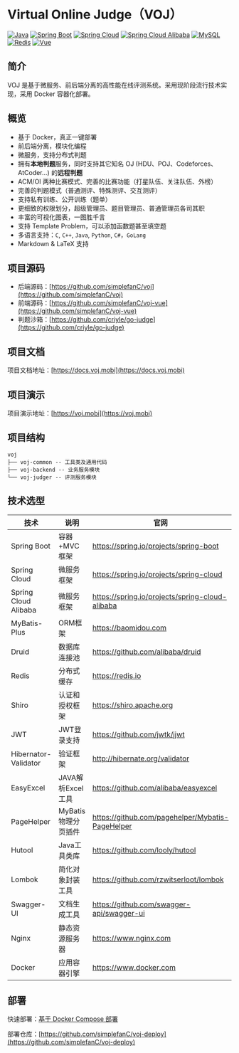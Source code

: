 # Virtual Online Judge（VOJ）

[![Java](https://img.shields.io/badge/Java-11-informational)](https://openjdk.java.net)
[![Spring Boot](https://img.shields.io/badge/Spring%20Boot-2.6.3-success)](https://spring.io/projects/spring-boot)
[![Spring Cloud](https://img.shields.io/badge/Spring%20Cloud-2021.0.1-success)](https://spring.io/projects/spring-cloud)
[![Spring Cloud Alibaba](https://img.shields.io/badge/Spring%20Cloud%20Alibaba-2021.0.1.0-success)](https://spring.io/projects/spring-cloud-alibaba)
[![MySQL](https://img.shields.io/badge/MySQL-8.0.19-blue)](https://www.mysql.com/)
[![Redis](https://img.shields.io/badge/Redis-5.0.9-red)](https://redis.io/)
[![Vue](https://img.shields.io/badge/Vue-2.6.11-success)](https://cn.vuejs.org/)

## 简介

VOJ 是基于微服务、前后端分离的高性能在线评测系统。采用现阶段流行技术实现，采用 Docker 容器化部署。

## 概览

+ 基于 Docker，真正一键部署
+ 前后端分离，模块化编程
+ 微服务，支持分布式判题
+ 拥有**本地判题**服务，同时支持其它知名 OJ (HDU、POJ、Codeforces、AtCoder...) 的**远程判题**
+ ACM/OI 两种比赛模式、完善的比赛功能（打星队伍、关注队伍、外榜）
+ 完善的判题模式（普通测评、特殊测评、交互测评）
+ 支持私有训练、公开训练（题单）
+ 更细致的权限划分，超级管理员、题目管理员、普通管理员各司其职
+ 丰富的可视化图表，一图胜千言
+ 支持 Template Problem，可以添加函数题甚至填空题
+ 多语言支持：`C`, `C++`, `Java`, `Python`, `C#`，`GoLang`
+ Markdown & LaTeX 支持

## 项目源码

+ 后端源码：[https://github.com/simplefanC/voj](https://github.com/simplefanC/voj)
+ 前端源码：[https://github.com/simplefanC/voj-vue](https://github.com/simplefanC/voj-vue)
+ 判题沙箱：[https://github.com/criyle/go-judge](https://github.com/criyle/go-judge)

## 项目文档

项目文档地址：[https://docs.voj.mobi](https://docs.voj.mobi)

## 项目演示

项目演示地址：[https://voj.mobi](https://voj.mobi)

## 项目结构

```
voj
├── voj-common -- 工具类及通用代码
├── voj-backend -- 业务服务模块
└── voj-judger -- 评测服务模块
```

## 技术选型

| 技术                 | 说明                | 官网                                            |
| -------------------- | ------------------- | ----------------------------------------------- |
| Spring Boot          | 容器+MVC框架        | https://spring.io/projects/spring-boot          |
| Spring Cloud         | 微服务框架          | https://spring.io/projects/spring-cloud         |
| Spring Cloud Alibaba | 微服务框架          | https://spring.io/projects/spring-cloud-alibaba |
| MyBatis-Plus         | ORM框架             | https://baomidou.com                            |
| Druid                | 数据库连接池        | https://github.com/alibaba/druid                |
| Redis                | 分布式缓存          | https://redis.io                                |
| Shiro                | 认证和授权框架      | https://shiro.apache.org                        |
| JWT                  | JWT登录支持         | https://github.com/jwtk/jjwt                    |
| Hibernator-Validator | 验证框架            | http://hibernate.org/validator                  |
| EasyExcel            | JAVA解析Excel工具   | https://github.com/alibaba/easyexcel            |
| PageHelper           | MyBatis物理分页插件 | https://github.com/pagehelper/Mybatis-PageHelper  |
| Hutool               | Java工具类库        | https://github.com/looly/hutool                 |
| Lombok               | 简化对象封装工具    | https://github.com/rzwitserloot/lombok          |
| Swagger-UI           | 文档生成工具        | https://github.com/swagger-api/swagger-ui       |
| Nginx                | 静态资源服务器      | https://www.nginx.com                          |
| Docker               | 应用容器引擎        | https://www.docker.com     

## 部署

快速部署：[基于 Docker Compose 部署](https://docs.voj.mobi/deploy/docker.html)

部署仓库：[https://github.com/simplefanC/voj-deploy](https://github.com/simplefanC/voj-deploy)
